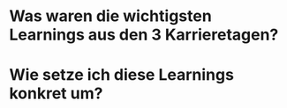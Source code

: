 # Was waren die wichtigsten Learnings aus den 3 Karrieretagen?

# Wie setze ich diese Learnings konkret um?
